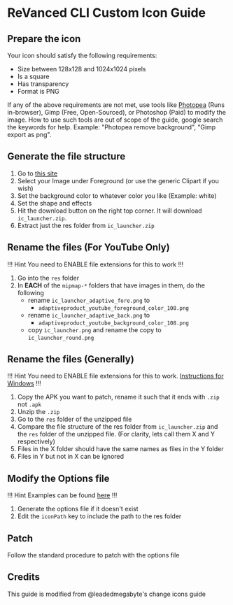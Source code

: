 # ReVanced CLI Custom Icon Guide 

## Prepare the icon

Your icon should satisfy the following requirements:

- Size between 128x128 and 1024x1024 pixels
- Is a square
- Has transparency
- Format is PNG

If any of the above requirements are not met, use tools like [Photopea](https://photopea.com/) (Runs in-browser), Gimp (Free, Open-Sourced), or Photoshop (Paid) to modify the image. How to use such tools are out of scope of the guide, google search the keywords for help. Example: "Photopea remove background", "Gimp export as png".

## Generate the file structure

1. Go to [this site](https://romannurik.github.io/AndroidAssetStudio/icons-launcher.html)
2. Select your Image under Foreground (or use the generic Clipart if you wish)
3. Set the background color to whatever color you like (Example: white)
4. Set the shape and effects
5. Hit the download button on the right top corner. It will download `ic_launcher.zip`.
6. Extract just the res folder from `ic_launcher.zip`

## Rename the files (For YouTube Only)

!!! Hint
You need to ENABLE file extensions for this to work
!!!

1. Go into the `res` folder
2. In **EACH** of the `mipmap-*` folders that have images in them, do the following
    - rename `ic_launcher_adaptive_fore.png` to 
      - `adaptiveproduct_youtube_foreground_color_108.png`
    - rename `ic_launcher_adaptive_back.png` to 
      - `adaptiveproduct_youtube_background_color_108.png`
    - copy `ic_launcher.png` and rename the copy to `ic_launcher_round.png`

## Rename the files (Generally)

!!! Hint
You need to ENABLE file extensions for this to work. [Instructions for Windows](https://support.microsoft.com/en-us/windows/common-file-name-extensions-in-windows-da4a4430-8e76-89c5-59f7-1cdbbc75cb01)
!!!

1. Copy the APK you want to patch, rename it such that it ends with `.zip` not `.apk`
2. Unzip the `.zip`
3. Go to the `res` folder of the unzipped file
4. Compare the file structure of the res folder from `ic_launcher.zip` and the `res` folder of the unzipped file. (For clarity, lets call them X and Y respectively)
5. Files in the X folder should have the same names as files in the Y folder
6. Files in Y but not in X can be ignored

## Modify the Options file

!!! Hint
Examples can be found [here](/06-revanced-cli.md#9-options-file)
!!!

1. Generate the options file if it doesn't exist
2. Edit the `iconPath` key to include the path to the res folder

## Patch

Follow the standard procedure to patch with the options file


## Credits

This guide is modified from @leadedmegabyte's change icons guide

